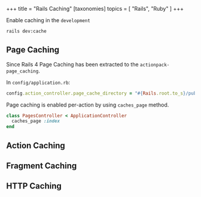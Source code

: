 +++
title = "Rails Caching"
[taxonomies]
topics = [ "Rails", "Ruby" ]
+++

Enable caching in the `development`

```bash
rails dev:cache
```

## Page Caching

Since Rails 4 Page Caching has been extracted to the `actionpack-page_caching`.

In `config/application.rb`:

```rb
config.action_controller.page_cache_directory = "#{Rails.root.to_s}/public/deploy"
```

Page caching is enabled per-action by using `caches_page` method.

```rb
class PagesController < ApplicationController
  caches_page :index
end
```

## Action Caching

## Fragment Caching

## HTTP Caching


